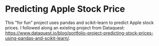 # Predicting Apple Stock Price

This "for fun" project uses pandas and scikit-learn to predict Apple stock prices. I followed along an existing project from Dataquest: https://www.dataquest.io/blog/portfolio-project-predicting-stock-prices-using-pandas-and-scikit-learn/. 
